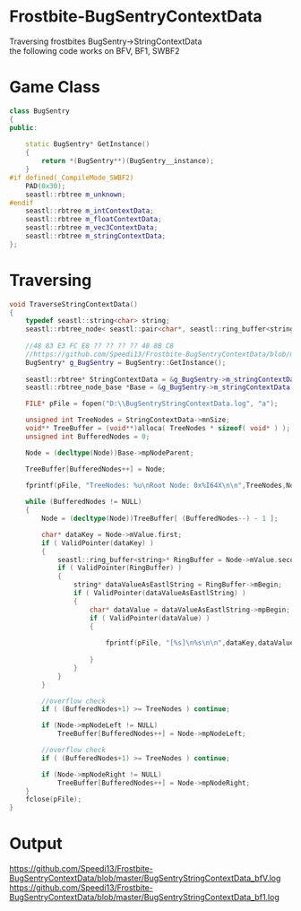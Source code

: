 # Frostbite-BugSentryContextData
Traversing frostbites BugSentry->StringContextData<br />
the following code works on BFV, BF1, SWBF2 <br />
# Game Class
```cpp
class BugSentry
{
public:
	
	static BugSentry* GetInstance()
	{
		return *(BugSentry**)(BugSentry__instance);
	}
#if defined(_CompileMode_SWBF2)
	PAD(0x30);
	seastl::rbtree m_unknown;
#endif
	seastl::rbtree m_intContextData;
	seastl::rbtree m_floatContextData;
	seastl::rbtree m_vec3ContextData;
	seastl::rbtree m_stringContextData;
};
```

# Traversing
```cpp
void TraverseStringContextData()
{
  	typedef seastl::string<char> string;
	seastl::rbtree_node< seastl::pair<char*, seastl::ring_buffer<string>*> > * Node = NULL;
  
	//48 83 E3 FC E8 ?? ?? ?? ?? 48 8B C8
	//https://github.com/Speedi13/Frostbite-BugSentryContextData/blob/master/classes.hpp#L91
	BugSentry* g_BugSentry = BugSentry::GetInstance();
	
	seastl::rbtree* StringContextData = &g_BugSentry->m_stringContextData;
	seastl::rbtree_node_base *Base = &g_BugSentry->m_stringContextData.mAnchor;

	FILE* pFile = fopen("D:\\BugSentryStringContextData.log", "a");

	unsigned int TreeNodes = StringContextData->mnSize;
	void** TreeBuffer = (void**)alloca( TreeNodes * sizeof( void* ) );
	unsigned int BufferedNodes = 0;

	Node = (decltype(Node))Base->mpNodeParent;

	TreeBuffer[BufferedNodes++] = Node;
	
	fprintf(pFile, "TreeNodes: %u\nRoot Node: 0x%I64X\n\n",TreeNodes,Node);

	while (BufferedNodes != NULL)
	{
		Node = (decltype(Node))TreeBuffer[ (BufferedNodes--) - 1 ];

		char* dataKey = Node->mValue.first;
		if ( ValidPointer(dataKey) )
		{
			seastl::ring_buffer<string>* RingBuffer = Node->mValue.secound;
			if ( ValidPointer(RingBuffer) )
			{
				string* dataValueAsEastlString = RingBuffer->mBegin;
				if ( ValidPointer(dataValueAsEastlString) )
				{
					char* dataValue = dataValueAsEastlString->mpBegin;
					if ( ValidPointer(dataValue) )
					{
						
						fprintf(pFile, "[%s]\n%s\n\n",dataKey,dataValue);
						
					}
				}
			}
		}

		//overflow check
		if ( (BufferedNodes+1) >= TreeNodes ) continue;

		if (Node->mpNodeLeft != NULL)
			TreeBuffer[BufferedNodes++] = Node->mpNodeLeft;

		//overflow check
		if ( (BufferedNodes+1) >= TreeNodes ) continue;

		if (Node->mpNodeRight != NULL)
			TreeBuffer[BufferedNodes++] = Node->mpNodeRight;
	}
	fclose(pFile);
}
```

# Output
https://github.com/Speedi13/Frostbite-BugSentryContextData/blob/master/BugSentryStringContextData_bfV.log
https://github.com/Speedi13/Frostbite-BugSentryContextData/blob/master/BugSentryStringContextData_bf1.log
